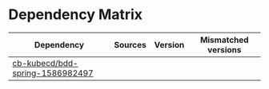 # Dependency Matrix

Dependency | Sources | Version | Mismatched versions
---------- | ------- | ------- | -------------------
[cb-kubecd/bdd-spring-1586982497](https://github.com/cb-kubecd/bdd-spring-1586982497.git) |  | []() | 
